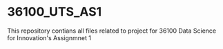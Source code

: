 # 36100_UTS_AS1
This repository contians all files related to project for 36100 Data Science for Innovation's Assignmnet 1
